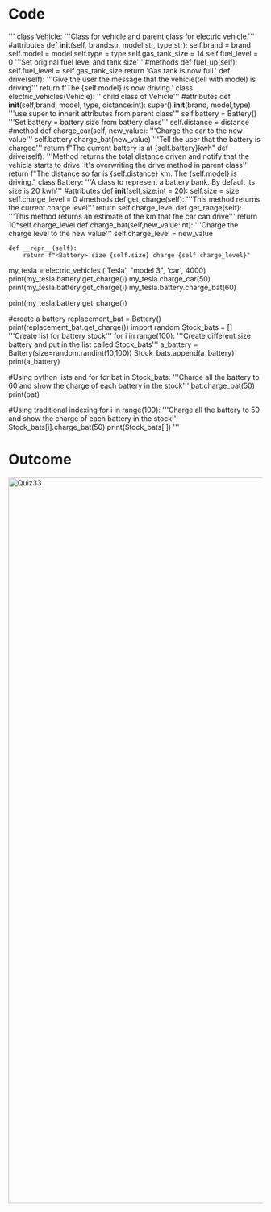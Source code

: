 # Code
'''
class Vehicle:
    '''Class for vehicle and parent class for electric vehicle.'''
    #attributes
    def __init__(self, brand:str, model:str, type:str):
        self.brand = brand
        self.model = model
        self.type = type
        self.gas_tank_size = 14
        self.fuel_level = 0
        '''Set original fuel level and tank size'''
    #methods
    def fuel_up(self):
        self.fuel_level = self.gas_tank_size
        return 'Gas tank is now full.'
    def drive(self):
        '''Give the user the message that the vehicle(tell with model) is driving'''
        return f'The {self.model} is now driving.'
class electric_vehicles(Vehicle):
    '''child class of Vehicle'''
    #attributes
    def __init__(self,brand, model, type, distance:int):
        super().__init__(brand, model,type)
        '''use super to inherit attributes from parent class'''
        self.battery = Battery()
        '''Set battery = battery size from battery class'''
        self.distance = distance
    #method
    def charge_car(self, new_value):
        '''Charge the car to the new value'''
        self.battery.charge_bat(new_value)
        '''Tell the user that the battery is charged'''
        return f"The current battery is at {self.battery}kwh"
    def drive(self):
        '''Method returns the total distance driven and notify that the vehicla starts to drive. It's overwriting the drive method in parent class'''
        return f"The distance so far is {self.distance} km. The {self.model} is driving."
class Battery:
    '''A class to represent a battery bank. By  default its size is 20 kwh'''
    #attributes
    def __init__(self,size:int = 20):
        self.size = size
        self.charge_level = 0
    #methods
    def get_charge(self):
        '''This method returns the current charge level'''
        return self.charge_level
    def get_range(self):
        '''This method returns an estimate of the km that the car can drive'''
        return 10*self.charge_level
    def charge_bat(self,new_value:int):
        '''Charge the charge level to the new value'''
        self.charge_level = new_value

    def __repr__(self):
        return f"<Battery> size {self.size} charge {self.charge_level}"

my_tesla = electric_vehicles ('Tesla', "model 3", 'car', 4000)
print(my_tesla.battery.get_charge())
my_tesla.charge_car(50)
print(my_tesla.battery.get_charge())
my_tesla.battery.charge_bat(60)

print(my_tesla.battery.get_charge())

#create a battery
replacement_bat = Battery()
print(replacement_bat.get_charge())
import random
Stock_bats = []
'''Create list for battery stock'''
for i in range(100):
    '''Create different size battery and put in the list called Stock_bats'''
    a_battery = Battery(size=random.randint(10,100))
    Stock_bats.append(a_battery)
    print(a_battery)

#Using python lists and for
for bat in Stock_bats:
    '''Charge all the battery to 60 and show the charge of each battery in the stock'''
    bat.charge_bat(50)
    print(bat)

#Using traditional indexing
for i in range(100):
    '''Charge all the battery to 50 and show the charge of each battery in the stock'''
    Stock_bats[i].charge_bat(50)
    print(Stock_bats[i])
 '''
 
 
 # Outcome
 <img width="1440" alt="Quiz33" src="https://user-images.githubusercontent.com/82266864/154171628-a6f7ef08-dfca-441b-b953-97e46e4d8fa1.png">
